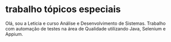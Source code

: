 # trabalho tópicos especiais
Olá, sou a Leticia e curso Análise e Desenvolvimento de Sistemas.
Trabalho com automação de testes na área de Qualidade utilizando Java, Selenium e Appium.
